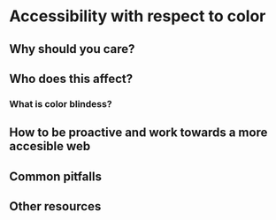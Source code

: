 
# Accessibility with respect to color

## Why should you care?

## Who does this affect?

### What is color blindess?

## How to be proactive and work towards a more accesible web

## Common pitfalls

## Other resources
